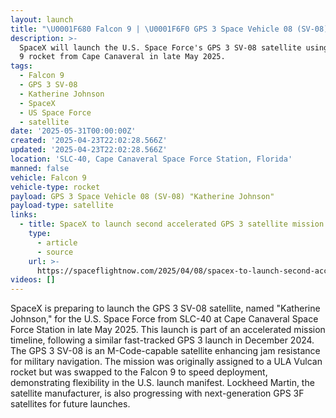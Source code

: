 ```yaml
---
layout: launch
title: "\U0001F680 Falcon 9 | \U0001F6F0 GPS 3 Space Vehicle 08 (SV-08) \"Katherine Johnson\""
description: >-
  SpaceX will launch the U.S. Space Force's GPS 3 SV-08 satellite using a Falcon
  9 rocket from Cape Canaveral in late May 2025.
tags:
  - Falcon 9
  - GPS 3 SV-08
  - Katherine Johnson
  - SpaceX
  - US Space Force
  - satellite
date: '2025-05-31T00:00:00Z'
created: '2025-04-23T22:02:28.566Z'
updated: '2025-04-23T22:02:28.566Z'
location: 'SLC-40, Cape Canaveral Space Force Station, Florida'
manned: false
vehicle: Falcon 9
vehicle-type: rocket
payload: GPS 3 Space Vehicle 08 (SV-08) "Katherine Johnson"
payload-type: satellite
links:
  - title: SpaceX to launch second accelerated GPS 3 satellite mission in late May
    type:
      - article
      - source
    url: >-
      https://spaceflightnow.com/2025/04/08/spacex-to-launch-second-accelerated-gps-3-satellite-mission-in-late-may/
videos: []
---
```

SpaceX is preparing to launch the GPS 3 SV-08 satellite, named "Katherine Johnson," for the U.S. Space Force from SLC-40 at Cape Canaveral Space Force Station in late May 2025. This launch is part of an accelerated mission timeline, following a similar fast-tracked GPS 3 launch in December 2024. The GPS 3 SV-08 is an M-Code-capable satellite enhancing jam resistance for military navigation. The mission was originally assigned to a ULA Vulcan rocket but was swapped to the Falcon 9 to speed deployment, demonstrating flexibility in the U.S. launch manifest. Lockheed Martin, the satellite manufacturer, is also progressing with next-generation GPS 3F satellites for future launches.
